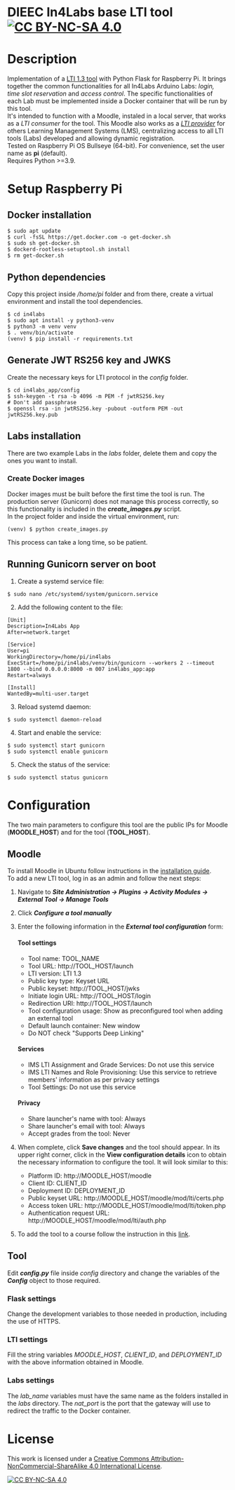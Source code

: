 DIEEC In4Labs base LTI tool  [![CC BY-NC-SA 4.0][cc-by-nc-sa-shield]][cc-by-nc-sa]
=====
# Description
Implementation of a [LTI 1.3 tool](https://www.imsglobal.org/activity/learning-tools-interoperability) with Python Flask for Raspberry Pi. It brings together the common functionalities for all In4Labs Arduino Labs: _login, time slot reservation_ and _access control_. The specific functionalities of each Lab must be implemented inside a Docker container that will be run by this tool.  
It's intended to function with a Moodle, instaled in a local server, that works as a _LTI consumer_ for the tool. This Moodle also works as a [_LTI provider_](https://docs.moodle.org/402/en/Publish_as_LTI_tool) for others Learning Management Systems (LMS), centralizing access to all LTI tools (Labs) developed and allowing dynamic registration.  
Tested on Raspberry Pi OS Bullseye (64-bit). For convenience, set the user name as **pi** (default).  
Requires Python >=3.9.

# Setup Raspberry Pi
## Docker installation
```
$ sudo apt update
$ curl -fsSL https://get.docker.com -o get-docker.sh
$ sudo sh get-docker.sh
$ dockerd-rootless-setuptool.sh install
$ rm get-docker.sh
```
## Python dependencies
Copy this project inside _/home/pi_ folder and from there, create
a virtual environment and install the tool dependencies.
```
$ cd in4labs
$ sudo apt install -y python3-venv
$ python3 -m venv venv
$ . venv/bin/activate
(venv) $ pip install -r requirements.txt
```
## Generate JWT RS256 key and JWKS
Create the necessary keys for LTI protocol in the *config* folder.
```
$ cd in4labs_app/config
$ ssh-keygen -t rsa -b 4096 -m PEM -f jwtRS256.key
# Don't add passphrase
$ openssl rsa -in jwtRS256.key -pubout -outform PEM -out jwtRS256.key.pub
```
## Labs installation
There are two example Labs in the _labs_ folder, delete them and copy the ones you want to install.
### Create Docker images
Docker images must be built before the first time the tool is run. The production server (Gunicorn) does not manage this process correctly, so this functionality is included in the **_create_images.py_** script.  
In the project folder and inside the virtual environment, run:
```
(venv) $ python create_images.py
```
This process can take a long time, so be patient.
## Running Gunicorn server on boot
1. Create a systemd service file:
```
$ sudo nano /etc/systemd/system/gunicorn.service
```
2. Add the following content to the file:
```
[Unit]
Description=In4Labs App
After=network.target

[Service]
User=pi
WorkingDirectory=/home/pi/in4labs
ExecStart=/home/pi/in4labs/venv/bin/gunicorn --workers 2 --timeout 1800 --bind 0.0.0.0:8000 -m 007 in4labs_app:app
Restart=always

[Install]
WantedBy=multi-user.target
```
3. Reload systemd daemon:
```
$ sudo systemctl daemon-reload
```
4. Start and enable the service:
```
$ sudo systemctl start gunicorn
$ sudo systemctl enable gunicorn
```
5. Check the status of the service:
```
$ sudo systemctl status gunicorn
```

# Configuration
The two main parameters to configure this tool are the public IPs for Moodle (**MOODLE_HOST**) and for the tool (**TOOL_HOST**).
## Moodle
To install Moodle in Ubuntu follow instructions in the [installation guide](https://docs.moodle.org/402/en/Step-by-step_Installation_Guide_for_Ubuntu).  
To add a new LTI tool, log in as an admin and follow the next steps:
1. Navigate to **_Site Administration -> Plugins -> Activity Modules -> External Tool -> Manage Tools_**
2. Click **_Configure a tool manually_** 
3. Enter the following information in the **_External tool configuration_** form: 
   #### Tool settings
   - Tool name: TOOL_NAME
   - Tool URL: http://TOOL_HOST/launch
   - LTI version: LTI 1.3
   - Public key type: Keyset URL
   - Public keyset: http://TOOL_HOST/jwks
   - Initiate login URL: http://TOOL_HOST/login
   - Redirection URI: http://TOOL_HOST/launch
   - Tool configuration usage: Show as preconfigured tool when adding an external tool
   - Default launch container: New window
   - Do NOT check "Supports Deep Linking"
   #### Services
   - IMS LTI Assignment and Grade Services: Do not use this service
   - IMS LTI Names and Role Provisioning: Use this service to retrieve members' information as per privacy settings 
   - Tool Settings: Do not use this service
   #### Privacy
   - Share launcher's name with tool: Always
   - Share launcher's email with tool: Always
   - Accept grades from the tool: Never
  
4. When complete, click **Save changes** and the tool should appear. In its upper right corner, click in the **View configuration details** icon to obtain the necessary information to configure the tool. It will look similar to this:
   - Platform ID: http://MOODLE_HOST/moodle
   - Client ID: CLIENT_ID
   - Deployment ID: DEPLOYMENT_ID
   - Public keyset URL: http://MOODLE_HOST/moodle/mod/lti/certs.php
   - Access token URL: http://MOODLE_HOST/moodle/mod/lti/token.php
   - Authentication request URL: http://MOODLE_HOST/moodle/mod/lti/auth.php
5. To add the tool to a course follow the instruction in this [link](https://docs.moodle.org/402/en/External_tool).

## Tool
Edit **_config.py_** file inside _config_ directory and change the variables of the **_Config_** object to those required.
### Flask settings
Change the development variables to those needed in production, including the use of HTTPS. 
### LTI settings
Fill the string variables *MOODLE_HOST*, *CLIENT_ID*, and *DEPLOYMENT_ID* with the above information obtained in Moodle.
### Labs settings
The *lab_name* variables must have the same name as the folders installed in the *labs* directory. The *nat_port* is the port that the gateway will use to redirect the traffic to the Docker container.
# License
This work is licensed under a
[Creative Commons Attribution-NonCommercial-ShareAlike 4.0 International License][cc-by-nc-sa].

[![CC BY-NC-SA 4.0][cc-by-nc-sa-image]][cc-by-nc-sa]

[cc-by-nc-sa]: http://creativecommons.org/licenses/by-nc-sa/4.0/
[cc-by-nc-sa-image]: https://licensebuttons.net/l/by-nc-sa/4.0/88x31.png
[cc-by-nc-sa-shield]: https://img.shields.io/badge/License-CC%20BY--NC--SA%204.0-lightgrey.svg
